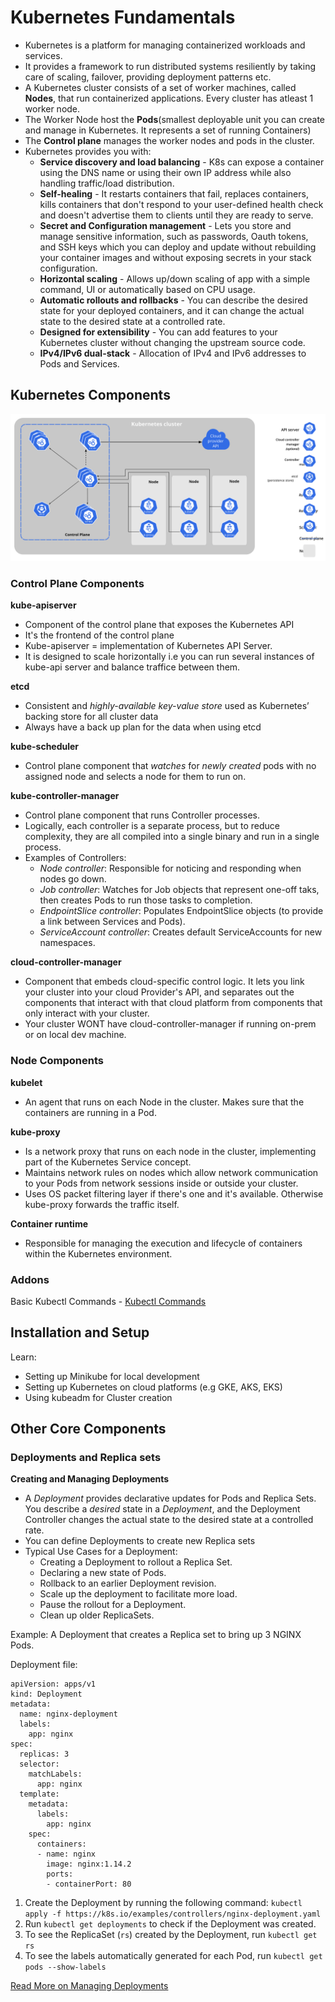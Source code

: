 # Kubernetes Fundamentals
- Kubernetes is a platform for managing containerized workloads and services. 
- It provides a framework to run distributed systems resiliently by taking care of scaling, failover, providing deployment patterns etc.
- A Kubernetes cluster consists of a set of worker machines, called **Nodes**, that run containerized applications. Every cluster has atleast 1 worker node.
- The Worker Node host the **Pods**(smallest deployable unit you can create and manage in Kubernetes. It represents a set of running Containers)
- The **Control plane** manages the worker nodes and pods in the cluster.
- Kubernetes provides you with:
    - **Service discovery and load balancing** - K8s can expose a container using the DNS name or using their own IP address while also handling traffic/load distribution.
    - **Self-healing** - It restarts containers that fail, replaces containers, kills containers that don't respond to your user-defined health check and doesn't advertise them to clients until they are ready to serve.
    - **Secret and Configuration management** - Lets you store and manage sensitive information, such as passwords, Oauth tokens, and SSH keys which you can deploy and update without rebuilding your container images and without exposing secrets in your stack configuration.
    - **Horizontal scaling** - Allows up/down scaling of app with a simple command, UI or automatically based on CPU usage.
    - **Automatic rollouts and rollbacks** - You can describe the desired state for your deployed containers, and it can change the actual state to the desired state at a controlled rate.
    - **Designed for extensibility** - You can add features to your Kubernetes cluster without changing the upstream source code.
    - **IPv4/IPv6 dual-stack** - Allocation of IPv4 and IPv6 addresses to Pods and Services.

## Kubernetes Components
![Kubernetes Components](/images/components-of-kubernetes.svg)

### Control Plane Components

**kube-apiserver** 
- Component of the control plane that exposes the Kubernetes API
- It's the frontend of the control plane
- Kube-apiserver = implementation of Kubernetes API Server.
- It is designed to scale horizontally i.e you can run several instances of kube-api server and balance traffice between them.

**etcd**
- Consistent and *highly-available* *key-value store* used as Kubernetes’ backing store  for all cluster data
- Always have a back up plan for the data when using etcd

**kube-scheduler**
- Control plane component that *watches* for *newly created* pods with no assigned node and selects a node for them to run on.

**kube-controller-manager**
- Control plane component that runs Controller processes. 
- Logically, each controller is a separate process, but to reduce complexity, they are all compiled into a single binary and run in a single process.
- Examples of Controllers:
    - *Node controller*: Responsible for noticing and responding when nodes go down.
    - *Job controller*: Watches for Job objects that represent one-off taks, then creates Pods to run those tasks to completion.
    - *EndpointSlice controller*: Populates EndpointSlice objects (to provide a link between Services and Pods).
    - *ServiceAccount controller*: Creates default ServiceAccounts for new namespaces.

**cloud-controller-manager**
- Component that embeds cloud-specific control logic. It lets you link your cluster into your cloud Provider's API, and separates out the components that interact with that cloud platform from components that only interact with your cluster.
- Your cluster WONT have cloud-controller-manager if running on-prem or on local dev machine.

### Node Components

**kubelet**
- An agent that runs on each Node in the cluster. Makes sure that the containers are running in a Pod.

**kube-proxy**
- Is a network proxy that runs on each node in the cluster, implementing part of the Kubernetes Service concept.
- Maintains network rules on nodes which allow network communication to your Pods from network sessions inside or outside your cluster.
- Uses OS packet filtering layer if there's one and it's available. Otherwise kube-proxy forwards the traffic itself.

**Container runtime**
- Responsible for managing the execution and lifecycle of containers within the Kubernetes environment.

### Addons

Basic Kubectl Commands - [Kubectl Commands](https://kubernetes.io/docs/reference/generated/kubectl/kubectl-commands#create)


## Installation and Setup
Learn:
- Setting up Minikube for local development
- Setting up Kubernetes on cloud platforms (e.g GKE, AKS, EKS)
- Using kubeadm for Cluster creation

## Other Core Components

### Deployments and Replica sets

**Creating and Managing Deployments**
- A *Deployment* provides declarative updates for Pods and Replica Sets. You describe a *desired* state in a *Deployment*, and the Deployment Controller changes the actual state to the desired state at a controlled rate.
- You can define Deployments to create new Replica sets
- Typical Use Cases for a Deployment:
    - Creating a Deployment to rollout a Replica Set.
    - Declaring a new state of Pods.
    - Rollback to an earlier Deployment revision.
    - Scale up the deployment to facilitate more load.
    - Pause the rollout for a Deployment.
    - Clean up older ReplicaSets.

Example: A Deployment that creates a Replica set to bring up 3 NGINX Pods.

Deployment file:
```
apiVersion: apps/v1
kind: Deployment
metadata:
  name: nginx-deployment
  labels:
    app: nginx
spec:
  replicas: 3
  selector:
    matchLabels:
      app: nginx
  template:
    metadata:
      labels:
        app: nginx
    spec:
      containers:
      - name: nginx
        image: nginx:1.14.2
        ports:
        - containerPort: 80

```

1. Create the Deployment by running the following command:
`kubectl apply -f https://k8s.io/examples/controllers/nginx-deployment.yaml`
2. Run `kubectl get deployments` to check if the Deployment was created.
3. To see the ReplicaSet (`rs`) created by the Deployment, run `kubectl get rs`
4. To see the labels automatically generated for each Pod, run `kubectl get pods --show-labels`

[Read More on Managing Deployments](https://kubernetes.io/docs/concepts/workloads/controllers/deployment/)


